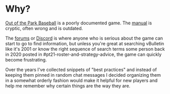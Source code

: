 # Why?

[Out of the Park Baseball](https://www.ootpdevelopments.com/) is a poorly documented game. The [manual](https://manuals.ootpdevelopments.com/) is cryptic, often wrong and is outdated.

The [forums](https://forums.ootpdevelopments.com/) or [Discord](https://discordapp.com/invite/ootp) is where anyone who is serious about the game can start to go to find information, but unless you're great at searching vBulletin like it's 2001 or know the right sequence of search terms some person back in 2020 posted in #pt21-roster-and-strategy-advice, the game can quickly become frustrating.

Over the years I've collected snippets of "best practices" and instead of keeping them pinned in random chat messages I decided organizing them in a somewhat orderly fashion would make it helpful for new players and help me remember why certain things are the way they are.


